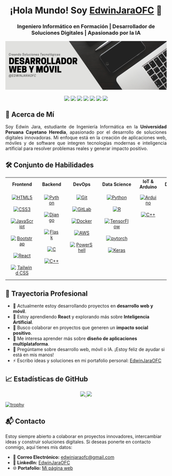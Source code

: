 <h1 align="center">¡Hola Mundo! Soy <a href="https://edwinjaraofc.github.io">EdwinJaraOFC</a> 👋</h1>
<h3 align="center">Ingeniero Informático en Formación | Desarrollador de Soluciones Digitales | Apasionado por la IA</h3>

![](Banner/Banner_Github.png)

<p align="center">
<a href="https://www.linkedin.com/in/edwinjaraofc/" target="blank"><img align="center" src="https://img.shields.io/badge/linkedin-%230077B5.svg?style=for-the-badge&logo=linkedin&logoColor=white"></a>
<a href="https://leetcode.com/u/edwinjaraofc/" target="blank"><img align="center" src="https://img.shields.io/badge/LeetCode-000000?style=for-the-badge&logo=LeetCode&logoColor=#d16c06"></a>
<a href="mailto:edwinjaraofc@gmail.com" target="blank"><img align="center" src="https://img.shields.io/badge/Gmail-D14836?style=for-the-badge&logo=gmail&logoColor=white"></a>
<a href="https://www.facebook.com/edwinjarafb" target="blank"><img align="center" src="https://img.shields.io/badge/Facebook-%231877F2.svg?style=for-the-badge&logo=Facebook&logoColor=white"></a>
<a href="https://www.instagram.com/edwinjaraofc/" target="blank"><img align="center" src="https://img.shields.io/badge/Instagram-%23E4405F.svg?style=for-the-badge&logo=Instagram&logoColor=white"></a>
<a href="https://discord.com/" target="blank"><img align="center" src="https://img.shields.io/badge/Discord-%235865F2.svg?style=for-the-badge&logo=discord&logoColor=white"></a>
<a href="https://www.youtube.com/" target="blank"><img align="center" src="https://img.shields.io/badge/YouTube-%23FF0000.svg?style=for-the-badge&logo=YouTube&logoColor=white"></a>
</p>

## 🌟 Acerca de Mí

<p align="justify">
Soy Edwin Jara, estudiante de Ingeniería Informática en la <strong>Universidad Peruana Cayetano Heredia</strong>, apasionado por el desarrollo de soluciones digitales innovadoras. Mi enfoque está en la creación de aplicaciones web, móviles y de software que integren tecnologías modernas e inteligencia artificial para resolver problemas reales y generar impacto positivo.

</p>

## 🛠️ Conjunto de Habilidades

<div align="center">

<table align="center" width="100%" border="0">
<tr>
  <th width="16%">Frontend</th>
  <th width="16%">Backend</th>
  <th width="16%">DevOps</th>
  <th width="16%">Data Science</th>
  <th width="16%">IoT & Arduino</th>
  <th width="16%">Databases</th>
</tr>
<tr>
<td valign="top" align="center">
<a href="https://en.wikipedia.org/wiki/HTML5" target="_blank"><img style="margin: 10px" src="https://profilinator.rishav.dev/skills-assets/html5-original-wordmark.svg" alt="HTML5" height="50" /></a>  
<a href="https://www.w3schools.com/css/" target="_blank"><img style="margin: 10px" src="https://profilinator.rishav.dev/skills-assets/css3-original-wordmark.svg" alt="CSS3" height="50" /></a>  
<a href="https://www.javascript.com/" target="_blank"><img style="margin: 10px" src="https://profilinator.rishav.dev/skills-assets/javascript-original.svg" alt="JavaScript" height="50" /></a>  
<a href="https://getbootstrap.com/docs/3.4/javascript/" target="_blank"><img style="margin: 10px" src="https://profilinator.rishav.dev/skills-assets/bootstrap-plain.svg" alt="Bootstrap" height="50" /></a>  
<a href="https://reactjs.org/" target="_blank"><img style="margin: 10px" src="https://profilinator.rishav.dev/skills-assets/react-original-wordmark.svg" alt="React" height="50" /></a>  
<a href="https://www.tailwindcss.com/" target="_blank"><img style="margin: 10px" src="https://profilinator.rishav.dev/skills-assets/tailwindcss.svg" alt="Tailwind CSS" height="50" /></a>  
</td>
<td valign="top" align="center">
<a href="https://www.python.org/" target="_blank"><img style="margin: 10px" src="https://profilinator.rishav.dev/skills-assets/python-original.svg" alt="Python" height="50" /></a>  
<a href="https://www.djangoproject.com/" target="_blank"><img style="margin: 10px" src="https://profilinator.rishav.dev/skills-assets/django-original.svg" alt="Django" height="50" /></a>  
<a href="https://flask.palletsprojects.com/" target="_blank"><img style="margin: 10px" src="https://profilinator.rishav.dev/skills-assets/flask.png" alt="Flask" height="50" /></a>
<a href="https://www.cprogramming.com/" target="_blank"><img style="margin: 10px" src="https://profilinator.rishav.dev/skills-assets/c-original.svg" alt="C" height="50" /></a>
<a href="https://www.cplusplus.com/" target="_blank"><img style="margin: 10px" src="https://profilinator.rishav.dev/skills-assets/cplusplus-original.svg" alt="C++" height="50" /></a>  
</td>
<td valign="top" align="center">
<a href="https://github.com/" target="_blank"><img style="margin: 10px" src="https://profilinator.rishav.dev/skills-assets/git-scm-icon.svg" alt="Git" height="50" /></a>  
<a href="https://about.gitlab.com/" target="_blank"><img style="margin: 10px" src="https://profilinator.rishav.dev/skills-assets/gitlab.svg" alt="GitLab" height="50" /></a>  
<a href="https://www.docker.com/" target="_blank"><img style="margin: 10px" src="https://profilinator.rishav.dev/skills-assets/docker-original-wordmark.svg" alt="Docker" height="50" /></a>  
<a href="https://aws.amazon.com/" target="_blank"><img style="margin: 10px" src="https://profilinator.rishav.dev/skills-assets/amazonwebservices-original-wordmark.svg" alt="AWS" height="50" /></a>  
<a href="https://docs.microsoft.com/en-us/powershell/" target="_blank"><img style="margin: 10px" src="https://profilinator.rishav.dev/skills-assets/powershell.png" alt="PowerShell" height="50" /></a>  
</td>
<td valign="top" align="center">
<a href="https://www.python.org/" target="_blank"><img style="margin: 10px" src="https://profilinator.rishav.dev/skills-assets/python-original.svg" alt="Python" height="50" /></a>  
<a href="https://www.r-project.org/" target="_blank"><img style="margin: 10px" src="https://profilinator.rishav.dev/skills-assets/r.svg" alt="R" height="50" /></a>  
<a href="https://www.tensorflow.org/" target="_blank"><img style="margin: 10px" src="https://profilinator.rishav.dev/skills-assets/tensorflow-icon.svg" alt="TensorFlow" height="50" /></a>  
<a href="https://pytorch.org/" target="_blank"><img style="margin: 10px" src="https://profilinator.rishav.dev/skills-assets/pytorch-icon.svg" alt="pytorch" height="50" /></a>  
<a href="https://keras.io/" target="_blank"><img style="margin: 10px" src="https://profilinator.rishav.dev/skills-assets/keras.png" alt="Keras" height="50" /></a>  
</td>
<td valign="top" align="center">
<a href="https://www.arduino.cc/" target="_blank"><img style="margin: 10px" src="https://profilinator.rishav.dev/skills-assets/arduino.png" alt="Arduino" height="50" /></a>  
<a href="https://www.cplusplus.com/" target="_blank"><img style="margin: 10px" src="https://profilinator.rishav.dev/skills-assets/cplusplus-original.svg" alt="C++" height="50" /></a>  
</td>
<td valign="top" align="center">
<a href="https://www.mysql.com/" target="_blank"><img style="margin: 10px" src="https://profilinator.rishav.dev/skills-assets/mysql-original-wordmark.svg" alt="MySQL" height="50" /></a>  
<a href="https://mariadb.org/" target="_blank"><img style="margin: 10px" src="https://profilinator.rishav.dev/skills-assets/mariadb.png" alt="Maria DB" height="50" /></a>  
<a href="https://redis.io/" target="_blank"><img style="margin: 10px" src="https://profilinator.rishav.dev/skills-assets/redis-original-wordmark.svg" alt="Redis" height="50" /></a>  
<a href="https://firebase.google.com/" target="_blank"><img style="margin: 10px" src="https://profilinator.rishav.dev/skills-assets/firebase.png" alt="Firebase" height="50" /></a>  
</td>
</tr>
</table>
</div>

## 🚀 Trayectoria Profesional

- 🔭 Actualmente estoy desarrollando proyectos en **desarrollo web y móvil**.
- 🌱 Estoy aprendiendo **React** y explorando más sobre **Inteligencia Artificial**.
- 👯 Busco colaborar en proyectos que generen un **impacto social positivo**.
- 🤔 Me interesa aprender más sobre **diseño de aplicaciones multiplataforma**.
- 💬 Pregúntame sobre desarrollo web, móvil o IA. ¡Estoy feliz de ayudar si está en mis manos!
- ⚡ Escribo ideas y soluciones en mi portafolio personal: [EdwinJaraOFC](https://edwinjaraofc.github.io/)

## 📈 Estadísticas de GitHub

<p align="center">
<a href="https://github.com/EdwinJaraOFC">
  <img height="180em" src="https://github-readme-stats.vercel.app/api?username=EdwinJaraOFC&show_icons=true&theme=dark&count_private=true&layout=compact"/>
  <img height="180em" src="https://github-readme-stats.vercel.app/api/top-langs/?username=EdwinJaraOFC&theme=dark&include_all_commits=true&count_private=true&layout=compact"/>
</a>
</p>

[![trophy](https://github-profile-trophy.vercel.app/?username=EdwinJaraOFC&no-bg=true&theme=onestar)](https://github.com/ryo-ma/github-profile-trophy)

## 📬 Contacto

Estoy siempre abierto a colaborar en proyectos innovadores, intercambiar ideas y construir soluciones digitales. Si deseas ponerte en contacto conmigo, aquí tienes mis datos:

- 📧 **Correo Electrónico:** [edwinjaraofc@gmail.com](mailto:edwinjaraofc@gmail.com)  
- 💼 **LinkedIn:** [EdwinJaraOFC](https://www.linkedin.com/in/edwinjaraofc/)  
- 🌐 **Portafolio:** [Mi página web](https://edwinjaraofc.github.io/)
